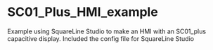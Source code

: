 # SC01_Plus_HMI_example
Example using SquareLine Studio to make an HMI with an SC01_plus capacitive display. Included the config file for SquareLine Studio

